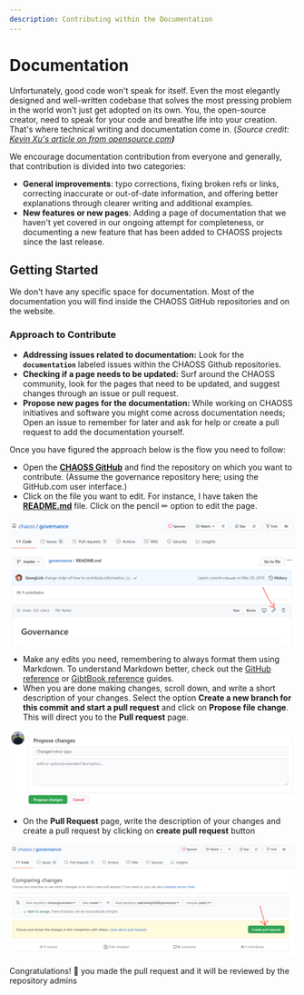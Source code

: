 ```yaml
---
description: Contributing within the Documentation
---
```


# Documentation

Unfortunately, good code won't speak for itself. Even the most elegantly designed and well-written codebase that solves the most pressing problem in the world won't just get adopted on its own. You, the open-source creator, need to speak for your code and breathe life into your creation. That's where technical writing and documentation come in. \(_Source credit:_ [_Kevin Xu's article on from opensource.com_](https://opensource.com/article/20/3/documentation)_**\)**_

We encourage documentation contribution from everyone and generally, that contribution is divided into two categories:

* **General improvements**: typo corrections, fixing broken refs or links, correcting inaccurate or out-of-date information, and offering better explanations through clearer writing and additional examples.
* **New features or new pages**: Adding a page of documentation that we haven't yet covered in our ongoing attempt for completeness, or documenting a new feature that has been added to CHAOSS projects since the last release.

## Getting Started

We don't have any specific space for documentation. Most of the documentation you will find inside the CHAOSS GitHub repositories and on the website.

### Approach to Contribute

* **Addressing issues related to documentation:** Look for the **`documentation`** labeled issues within the CHAOSS Github repositories.
* **Checking if a page needs to be updated:** Surf around the CHAOSS community, look for the pages that need to be updated, and suggest changes through an issue or pull request.
* **Propose new pages for the documentation:** While working on CHAOSS  initiatives and software you might come across documentation needs; Open an issue to remember for later and ask for help or create a pull request to add the documentation yourself.

Once you have figured the approach below is the flow you need to follow:

* Open the [**CHAOSS GitHub**](https://github.com/chaoss) and find the repository on which you want to contribute. \(Assume the governance repository here; using the GitHub.com user interface.\)
* Click on the file you want to edit. For instance, I have taken the [**README.md**](https://github.com/chaoss/governance/blob/master/README.md) file. Click on the pencil ✏ option to edit the page.

![](../../assets/2%20%281%29.png)

* Make any edits you need, remembering to always format them using Markdown. To understand Markdown better, check out the [GitHub reference](https://docs.github.com/en/free-pro-team@latest/github/writing-on-github/basic-writing-and-formatting-syntax) or [GibtBook reference](https://docs.gitbook.com/content-editing/markdown) guides.
* When you are done making changes, scroll down, and write a short description of your changes. Select the option **Create a new branch for this commit and start a pull request** and click on **Propose file change**. This will direct you to the **Pull request** page.

![](../../assets/22.png)

* On the **Pull Request** page, write the description of your changes and create a pull request by clicking on **create pull request** button

![](../../assets/222.png)

Congratulations! 🎉 you made the pull request and it will be reviewed by the repository admins

